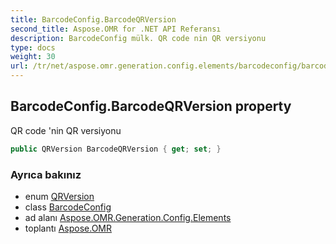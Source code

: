 ```yaml
---
title: BarcodeConfig.BarcodeQRVersion
second_title: Aspose.OMR for .NET API Referansı
description: BarcodeConfig mülk. QR code nin QR versiyonu
type: docs
weight: 30
url: /tr/net/aspose.omr.generation.config.elements/barcodeconfig/barcodeqrversion/
---
```

## BarcodeConfig.BarcodeQRVersion property

QR code 'nin QR versiyonu

```csharp
public QRVersion BarcodeQRVersion { get; set; }
```

### Ayrıca bakınız

* enum [QRVersion](../../../aspose.omr.generation.config.enums/qrversion/)
* class [BarcodeConfig](../)
* ad alanı [Aspose.OMR.Generation.Config.Elements](../../barcodeconfig/)
* toplantı [Aspose.OMR](../../../)


